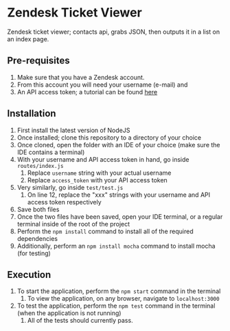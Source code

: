 # Zendesk Ticket Viewer
Zendesk ticket viewer; contacts api, grabs JSON, then outputs it in a list on an index page.

## Pre-requisites
1. Make sure that you have a Zendesk account.
2. From this account you will need your username (e-mail) and
3. An API access token; a tutorial can be found [here](https://support.zendesk.com/hc/en-us/articles/226022787-Generating-a-new-API-token-)

## Installation
1. First install the latest version of NodeJS
2. Once installed; clone this repository to a directory of your choice
3. Once cloned, open the folder with an IDE of your choice (make sure the IDE contains a terminal)
4. With your username and API access token in hand, go inside `routes/index.js`
    1. Replace `username` string with your actual username
    2. Replace `access_token` with your API access token
5. Very similarly, go inside `test/test.js`
    1. On line 12, replace the "xxx" strings with your username and API access token respectively
6. Save both files
7. Once the two files have been saved, open your IDE terminal, or a regular terminal inside of the root of the project
8. Perform the `npm install` command to install all of the required dependencies
9. Additionally, perform an `npm install mocha` command to install mocha (for testing)

## Execution
1. To start the application, perform the `npm start` command in the terminal
    1. To view the application, on any browser, navigate to `localhost:3000`
2. To test the application, perform the `npm test` command in the terminal (when the application is not running)
    1. All of the tests should currently pass.
